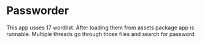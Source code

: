 # Passworder
This app usses 17 wordlist. After loading them from assets package app is runnable. Multiple threads go through those files and search for password.
